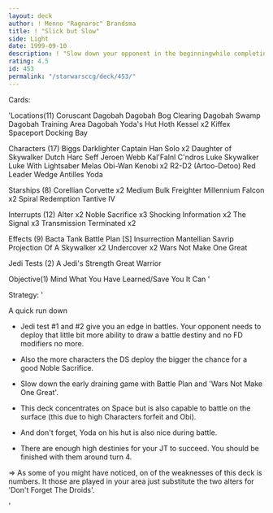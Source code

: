 ```yaml
---
layout: deck
author: ! Menno "Ragnaroc" Brandsma
title: ! "Slick but Slow"
side: Light
date: 1999-09-10
description: ! "Slow down your opponent in the beginningwhile completing Jedi Test #1 and #2.Set up drains in space (or battle).High Forfeit allows good retrieval withNoble Sacrifice"
rating: 4.5
id: 453
permalink: "/starwarsccg/deck/453/"
---
```

Cards: 

'Locations(11)
Coruscant
Dagobah
Dagobah Bog Clearing
Dagobah Swamp
Dagobah Training Area
Dagobah Yoda's Hut
Hoth
Kessel	x2
Kiffex
Spaceport Docking Bay

Characters (17)
Biggs Darklighter
Captain Han Solo  x2
Daughter of Skywalker
Dutch
Harc Seff
Jeroen Webb
Kal'Falnl C'ndros
Luke Skywalker
Luke With Lightsaber
Melas
Obi-Wan Kenobi	x2
R2-D2 (Artoo-Detoo)
Red Leader
Wedge Antilles
Yoda

Starships (8)
Corellian Corvette  x2
Medium Bulk Freighter
Millennium Falcon  x2
Spiral
Redemption
Tantive IV

Interrupts (12)
Alter  x2
Noble Sacrifice  x3
Shocking Information  x2
The Signal  x3
Transmission Terminated  x2

Effects (9)
Bacta Tank
Battle Plan [S]
Insurrection
Mantellian Savrip
Projection Of A Skywalker  x2
Undercover  x2
Wars Not Make One Great

Jedi Tests (2)
A Jedi's Strength
Great Warrior

Objective(1)
Mind What You Have Learned/Save You It Can '

Strategy: '

A quick run down
* Jedi test #1 and #2 give you an edge in battles.
  Your opponent needs to deploy that little bit more
  ability to draw a battle destiny and no FD modifiers no more.
* Also the more characters the DS deploy the bigger
  the chance for a good Noble Sacrifice.
* Slow down the early draining game with Battle Plan
  and 'Wars Not Make One Great'.
* This deck concentrates on Space but is also capable
  to battle on the surface (this due to high
  Characters forfeit and Obi).
* And don't forget, Yoda on his hut is also nice
  during battle.

* There are enough high destinies for your JT to
   succeed. You should be finished with them around
   turn 4.

=> As some of you might have noticed, on of the weaknesses
   of this deck is numbers. It those are played in your
   area just substitute the two alters for
   'Don't Forget The Droids'.


'
